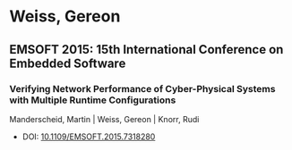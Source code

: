 # Weiss, Gereon

## EMSOFT 2015: 15th International Conference on Embedded Software

### Verifying Network Performance of Cyber-Physical Systems with Multiple Runtime Configurations
Manderscheid, Martin | Weiss, Gereon | Knorr, Rudi
* DOI: [10.1109/EMSOFT.2015.7318280](https://doi.org/10.1109/EMSOFT.2015.7318280)

